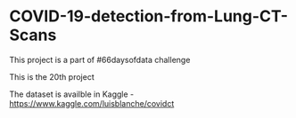 # COVID-19-detection-from-Lung-CT-Scans

This project is a part of #66daysofdata challenge 

This is the 20th project

The dataset is availble in Kaggle - https://www.kaggle.com/luisblanche/covidct
